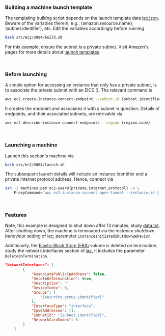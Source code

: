 
### Building a machine launch template

The templating buildng script depends on the launch template data [iac.json](iac.json).  Beware of the variables therein, e.g., {amazon.resource.name}, {subnet.identifier}, etc.  Edit the variables accordingly before running

```bash
bash src/ec2/0004/build.sh
```

For this example, ensure the subnet is a private subnet.  Visit Amazon's pages for more details about <a href="https://awscli.amazonaws.com/v2/documentation/api/latest/reference/ec2/create-launch-template.html">launch templates</a>.

<br>


### Before launching

A simple option for accessing an instance that only has a private subnet, is to associate the private subnet with an EICE ().  The relevant command is 

```bash
aws ec2 create-instance-connect-endpoint --subnet-id {subnet.identifier}
```

It creates the endpoint and associates it with a subnet in question.  Details of endpoints, and their associated subnets, are retrivable via

```bash
aws ec2 describe-instance-connect-endpoints --region {region.code}
```

<br>

### Launching a machine

Launch this section's machine via

```bash
bash src/ec2/0004/launch.sh
```

The subsequent launch details will include an instance identifier and a private internet protocol address.  Hence, connect via

```bash
ssh -i machines.pem ec2-user@{private.internet.protocol} -o \
    ProxyCommand='aws ec2-instance-connect open-tunnel --instance-id {instance.identifier}'
```

<br>

### Features

Note, this example is designed to shut down after 13 minutes; study [data.txt](data.txt).  After shutting down, the machine is terminated via the *instance shutdown behaviour* setting of [iac](iac.json); parameter `InstanceInitiatedShutdownBehavior`.

Additionally, the <a href="https://docs.aws.amazon.com/ebs/latest/userguide/what-is-ebs.html" target="_blank">Elastic Block Store (EBS)</a> volume is deleted on termination; study the network interfaces section of [iac](iac.json), it includes the parameter `DeleteOnTermination`.

```json
"NetworkInterfaces": [
        {
            "AssociatePublicIpAddress": false,
            "DeleteOnTermination": true,
            "Description": "",
            "DeviceIndex": 0,
            "Groups": [
                "{security.group.identifier}"
            ],
            "InterfaceType": "interface",
            "Ipv6Addresses": [],
            "SubnetId": "{subnet.identifier}",
            "NetworkCardIndex": 0
        }
    ]
```

<br>
<br>

<br>
<br>

<br>
<br>

<br>
<br>
